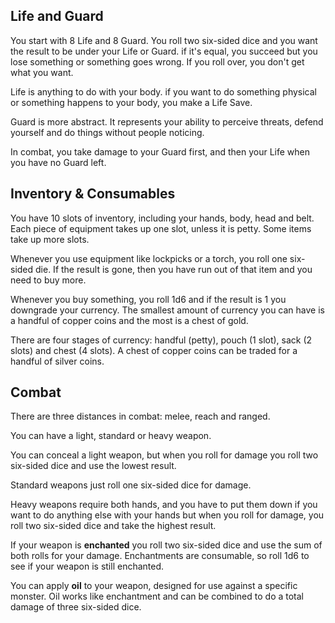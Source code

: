 ## Life and Guard

You start with 8 Life and 8 Guard. You roll two six-sided dice and you want the result to be under your Life or Guard. if it's equal, you succeed but you lose something or something goes wrong. If you roll over, you don't get what you want.

Life is anything to do with your body. if you want to do something physical or something happens to your body, you make a Life Save. 

Guard is more abstract. It represents your ability to perceive threats, defend yourself and do things without people noticing.

In combat, you take damage to your Guard first, and then your Life when you have no Guard left. 


## Inventory & Consumables

You have 10 slots of inventory, including your hands, body, head and belt. Each piece of equipment takes up one slot, unless it is petty. Some items take up more slots.

Whenever you use equipment like lockpicks or a torch, you roll one six-sided die. If the result is gone, then you have run out of that item and you need to buy more.

Whenever you buy something, you roll 1d6 and if the result is 1 you downgrade your currency. The smallest amount of currency you can have is a handful of copper coins and the most is a chest of gold.

There are four stages of currency: handful (petty), pouch (1 slot), sack (2 slots) and chest (4 slots). A chest of copper coins can be traded for a handful of silver coins.

## Combat


There are three distances in combat: melee, reach and ranged.

You can have a light, standard or heavy weapon. 

You can conceal a light weapon, but when you roll for damage you roll two six-sided dice and use the lowest result.

Standard weapons just roll one six-sided dice for damage.

Heavy weapons require both hands, and you have to put them down if you want to do anything else with your hands but when you roll for damage, you roll two six-sided dice and take the highest result.

If your weapon is **enchanted** you roll two six-sided dice and use the sum of both rolls for your damage. Enchantments are consumable, so roll 1d6 to see if your weapon is still enchanted.

You can apply **oil** to your weapon, designed for use against a specific monster. Oil works like enchantment and can be combined to do a total damage of three six-sided dice.
